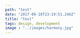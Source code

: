 ```yaml
---
path: "test"
date: "2017-09-18T23:19:51.246Z"
title: "test"
tags: design, development
image : "../images/harmony.jpg"
---
```

